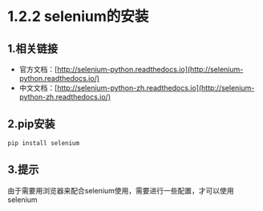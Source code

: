 # 1.2.2 selenium的安装

## 1.相关链接

* 官方文档：[http://selenium-python.readthedocs.io](http://selenium-python.readthedocs.io/)
* 中文文档：[http://selenium-python-zh.readthedocs.io](http://selenium-python-zh.readthedocs.io/)

## 2.pip安装

```text
pip install selenium
```

## 3.提示

由于需要用浏览器来配合selenium使用，需要进行一些配置，才可以使用selenium

